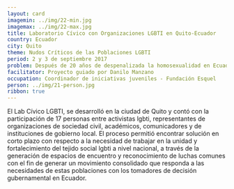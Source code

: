 ```yaml
---
layout: card
imagemin: ../img/22-min.jpg
imagemax: ../img/22-max.jpg
title: Laboratorio Cívico con Organizaciones LGBTI en Quito-Ecuador
country: Ecuador
city: Quito
theme: Nudos Críticos de las Poblaciones LGBTI
period: 2 y 3 de septiembre 2017
problem: Después de 20 años de despenalizada la homosexualidad en Ecuador, las violencias hacia las personas LGBTI  no son reconocidas por la sociedad y el estado, por lo que no tenemos un marco jurídico que nos proteja de forma directa como sujetos de derecho.
facilitator: Proyecto guiado por Danilo Manzano
occupation: Coordinador de iniciativas juveniles - Fundación Esquel
person: ../img/21-person.jpg
ribbon: true
---
```


El Lab Cívico LGBTI, se desarrolló en la ciudad de Quito y contó con la participación de 17 personas entre activistas lgbti, representantes de organizaciones de sociedad civil, académicos, comunicadores y de instituciones de gobierno local. El proceso permitió encontrar solución en corto plazo con respecto a la necesidad de trabajar en la unidad y fortalecimiento del tejido social lgbti a nivel nacional, a través de la generación de espacios de encuentro y reconocimiento de luchas comunes con el fin de generar un movimiento consolidado que responda a las necesidades de estas poblaciones con los tomadores de decisión gubernamental en Ecuador.
